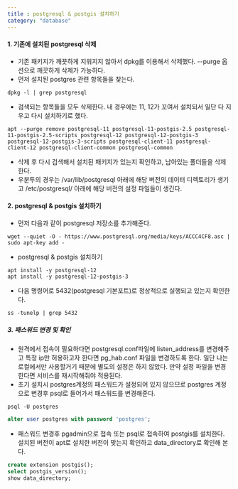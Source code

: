 ```yaml
---
title : postgresql & postgis 설치하기
category: "database"
---
```


#### 1. 기존에 설치된 postgresql 삭제
- 기존 패키지가 깨끗하게 지워지지 않아서 dpkg를 이용해서 삭제했다. --purge 옵션으로 깨끗하게 삭제가 가능하다.
- 먼저 설치된 postgres 관련 항목들을 찾는다.
~~~shell
dpkg -l | grep postgresql
~~~
- 검색되는 항목들을 모두 삭제한다. 내 경우에는 11, 12가 꼬여서 설치되서 일단 다 지우고 다시 설치하기로 했다.
~~~shell
apt --purge remove postgresql-11 postgresql-11-postgis-2.5 postgresql-11-postgis-2.5-scripts postgresql-12 postgresql-12-postgis-3 postgresql-12-postgis-3-scripts postgresql-client-11 postgresql-client-12 postgresql-client-common postgresql-common
~~~
- 삭제 후 다시 검색해서 설치된 패키지가 있는지 확인하고, 남아있는 폴더들을 삭제한다.
- 우분투의 경우는 /var/lib/postgresql 아래에 해당 버전의 데이터 디렉토리가 생기고 /etc/postgresql/ 아래에 해당 버전의 설정 파일들이 생긴다.

#### 2. postgresql & postgis 설치하기
- 먼저 다음과 같이 postgresql 저장소를 추가해준다.
~~~ shell
wget --quiet -O - https://www.postgresql.org/media/keys/ACCC4CF8.asc | sudo apt-key add -
~~~
- postgresql & postgis 설치하기
~~~shell
apt install -y postgresql-12
apt install -y postgresql-12-postgis-3
~~~
- 다음 명령어로 5432(postgresql 기본포트)로 정상적으로 실행되고 있는지 확인한다.
~~~shell
ss -tunelp | grep 5432
~~~

##### 3. 패스워드 변경 및 확인
- 원격에서 접속이 필요하다면 postgresql.conf파일에 listen_address를 변경해주고 특정 ip만 허용하고자 한다면 pg_hab.conf 파일을 변경하도록 한다. 일단 나는 로컬에서만 사용할거기 때문에 별도의 설정은 하지 않았다. 만약 설정 파일을 변경한다면 서비스를 재시작해줘야 적용된다.
- 초기 설치시 postgres계정의 패스워드가 설정되어 있지 않으므로 postgres 계정으로 변경후 psql로 들어가서 패스워드를 변경해준다.
~~~shell
psql -U postgres
~~~
~~~sql
alter user postgres with password 'postgres';
~~~
- 패스워드 변경후 pgadmin으로 접속 또는 psql로 접속하여 postgis를 설치한다. 설치된 버전이 apt로 설치한 버전이 맞는지 확인하고 data_directory로 확인해 본다.
~~~sql
create extension postgis();
select postgis_version();
show data_directory;
~~~
